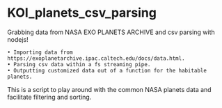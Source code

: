 # KOI_planets_csv_parsing
Grabbing data from NASA EXO PLANETS ARCHIVE and csv parsing with nodejs!

    • Importing data from https://exoplanetarchive.ipac.caltech.edu/docs/data.html.
    • Parsing csv data within a fs streaming pipe.
    • Outputting customized data out of a function for the habitable planets.
    
This is a script to play around with the common NASA planets data and facilitate filtering and sorting.
